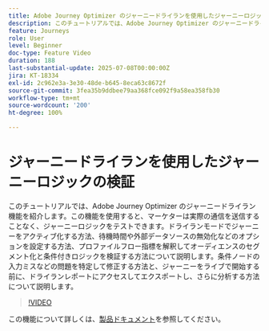```yaml
---
title: Adobe Journey Optimizer のジャーニードライランを使用したジャーニーロジックの検証
description: このチュートリアルでは、Adobe Journey Optimizer のジャーニードライラン機能を紹介します。この機能を使用すると、マーケターは実際の通信を送信することなく、ジャーニーロジックをテストできます。ドライランモードでジャーニーをアクティブ化する方法、待機時間や外部データソースの無効化などのオプションを設定する方法、プロファイルフロー指標を解釈してオーディエンスのセグメント化と条件付きロジックを検証する方法について説明します。条件ノードの入力ミスなどの問題を特定して修正する方法と、ジャーニーをライブで開始する前に、ドライランレポートにアクセスしてエクスポートし、さらに分析する方法について説明します。
feature: Journeys
role: User
level: Beginner
doc-type: Feature Video
duration: 188
last-substantial-update: 2025-07-08T00:00:00Z
jira: KT-18334
exl-id: 2c962e3a-3e30-48de-b645-8eca63c8672f
source-git-commit: 3fea35b9ddbee79aa368fce092f9a58ea358fb30
workflow-type: tm+mt
source-wordcount: '200'
ht-degree: 100%

---
```


# ジャーニードライランを使用したジャーニーロジックの検証

このチュートリアルでは、Adobe Journey Optimizer のジャーニードライラン機能を紹介します。この機能を使用すると、マーケターは実際の通信を送信することなく、ジャーニーロジックをテストできます。ドライランモードでジャーニーをアクティブ化する方法、待機時間や外部データソースの無効化などのオプションを設定する方法、プロファイルフロー指標を解釈してオーディエンスのセグメント化と条件付きロジックを検証する方法について説明します。条件ノードの入力ミスなどの問題を特定して修正する方法と、ジャーニーをライブで開始する前に、ドライランレポートにアクセスしてエクスポートし、さらに分析する方法について説明します。

>[!VIDEO](https://video.tv.adobe.com/v/3464683/?learn=on&enablevpops&captions=jpn)

この機能について詳しくは、[製品ドキュメント](https://experienceleague.adobe.com/ja/docs/journey-optimizer/using/orchestrate-journeys/create-journey/journey-dry-run)を参照してください。
